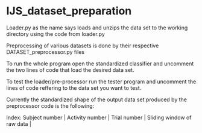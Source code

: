 # IJS_dataset_preparation

Loader.py as the name says loads and unzips the data set to the working directory using the code from loader.py

Preprocessing of various datasets is done by their respective DATASET_preprocessor.py files

To run the whole program open the standardized classifier and uncomment the two lines of code that load the desired data set.

To test the loader/pre-processor run the tester program and uncomment the lines of code reffering to the data set you want to test.


Currently the standardized shape of the output data set produced by the preprocessor code is the following:

Index: Subject number      |  Activity number   |  Trial number  |   Sliding window of raw data   |
